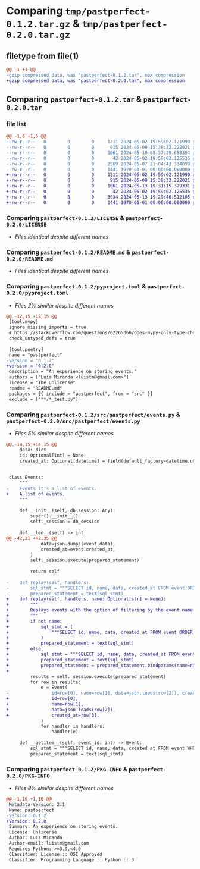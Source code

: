 # Comparing `tmp/pastperfect-0.1.2.tar.gz` & `tmp/pastperfect-0.2.0.tar.gz`

## filetype from file(1)

```diff
@@ -1 +1 @@
-gzip compressed data, was "pastperfect-0.1.2.tar", max compression
+gzip compressed data, was "pastperfect-0.2.0.tar", max compression
```

## Comparing `pastperfect-0.1.2.tar` & `pastperfect-0.2.0.tar`

### file list

```diff
@@ -1,6 +1,6 @@
--rw-r--r--   0        0        0     1211 2024-05-02 19:59:02.121990 pastperfect-0.1.2/LICENSE
--rw-r--r--   0        0        0      915 2024-05-09 15:38:32.222021 pastperfect-0.1.2/README.md
--rw-r--r--   0        0        0     1061 2024-05-10 08:37:39.650394 pastperfect-0.1.2/pyproject.toml
--rw-r--r--   0        0        0       42 2024-05-02 19:59:02.125536 pastperfect-0.1.2/src/pastperfect/__init__.py
--rw-r--r--   0        0        0     2569 2024-05-07 21:04:43.334099 pastperfect-0.1.2/src/pastperfect/events.py
--rw-r--r--   0        0        0     1441 1970-01-01 00:00:00.000000 pastperfect-0.1.2/PKG-INFO
+-rw-r--r--   0        0        0     1211 2024-05-02 19:59:02.121990 pastperfect-0.2.0/LICENSE
+-rw-r--r--   0        0        0      915 2024-05-09 15:38:32.222021 pastperfect-0.2.0/README.md
+-rw-r--r--   0        0        0     1061 2024-05-13 19:31:15.379331 pastperfect-0.2.0/pyproject.toml
+-rw-r--r--   0        0        0       42 2024-05-02 19:59:02.125536 pastperfect-0.2.0/src/pastperfect/__init__.py
+-rw-r--r--   0        0        0     3034 2024-05-13 19:29:46.512105 pastperfect-0.2.0/src/pastperfect/events.py
+-rw-r--r--   0        0        0     1441 1970-01-01 00:00:00.000000 pastperfect-0.2.0/PKG-INFO
```

### Comparing `pastperfect-0.1.2/LICENSE` & `pastperfect-0.2.0/LICENSE`

 * *Files identical despite different names*

### Comparing `pastperfect-0.1.2/README.md` & `pastperfect-0.2.0/README.md`

 * *Files identical despite different names*

### Comparing `pastperfect-0.1.2/pyproject.toml` & `pastperfect-0.2.0/pyproject.toml`

 * *Files 2% similar despite different names*

```diff
@@ -12,15 +12,15 @@
 [tool.mypy]
 ignore_missing_imports = true
 # https://stackoverflow.com/questions/62265366/does-mypy-only-type-check-a-function-if-it-declares-a-return-type
 check_untyped_defs = true
 
 [tool.poetry]
 name = "pastperfect"
-version = "0.1.2"
+version = "0.2.0"
 description = "An experience on storing events."
 authors = ["Luís Miranda <luistm@gmail.com>"]
 license = "The Unlicense"
 readme = "README.md"
 packages = [{ include = "pastperfect", from = "src" }]
 exclude = ["**/*_test.py"]
```

### Comparing `pastperfect-0.1.2/src/pastperfect/events.py` & `pastperfect-0.2.0/src/pastperfect/events.py`

 * *Files 5% similar despite different names*

```diff
@@ -14,15 +14,15 @@
     data: dict
     id: Optional[int] = None
     created_at: Optional[datetime] = field(default_factory=datetime.utcnow)
 
 
 class Events:
     """
-    Events it's a list of events.
+    A list of events.
     """
 
     def __init__(self, db_session: Any):
         super().__init__()
         self._session = db_session
 
     def __len__(self) -> int:
@@ -42,21 +42,35 @@
             data=json.dumps(event.data),
             created_at=event.created_at,
         )
         self._session.execute(prepared_statement)
 
         return self
 
-    def replay(self, handlers):
-        sql_stmt = """SELECT id, name, data, created_at FROM event ORDER BY id ASC"""
-        prepared_statement = text(sql_stmt)
+    def replay(self, handlers, name: Optional[str] = None):
+        """
+        Replays events with the option of filtering by the event name.
+        """
+        if not name:
+            sql_stmt = (
+                """SELECT id, name, data, created_at FROM event ORDER BY id ASC"""
+            )
+            prepared_statement = text(sql_stmt)
+        else:
+            sql_stmt = """SELECT id, name, data, created_at FROM event WHERE name=:name ORDER BY id ASC"""
+            prepared_statement = text(sql_stmt)
+            prepared_statement = prepared_statement.bindparams(name=name)
+
         results = self._session.execute(prepared_statement)
         for row in results:
             e = Event(
-                id=row[0], name=row[1], data=json.loads(row[2]), created_at=row[3]
+                id=row[0],
+                name=row[1],
+                data=json.loads(row[2]),
+                created_at=row[3],
             )
             for handler in handlers:
                 handler(e)
 
     def __getitem__(self, event_id: int) -> Event:
         sql_stmt = """SELECT id, name, data, created_at FROM event WHERE id = :item"""
         prepared_statement = text(sql_stmt)
```

### Comparing `pastperfect-0.1.2/PKG-INFO` & `pastperfect-0.2.0/PKG-INFO`

 * *Files 8% similar despite different names*

```diff
@@ -1,10 +1,10 @@
 Metadata-Version: 2.1
 Name: pastperfect
-Version: 0.1.2
+Version: 0.2.0
 Summary: An experience on storing events.
 License: Unlicense
 Author: Luís Miranda
 Author-email: luistm@gmail.com
 Requires-Python: >=3.9,<4.0
 Classifier: License :: OSI Approved
 Classifier: Programming Language :: Python :: 3
```

